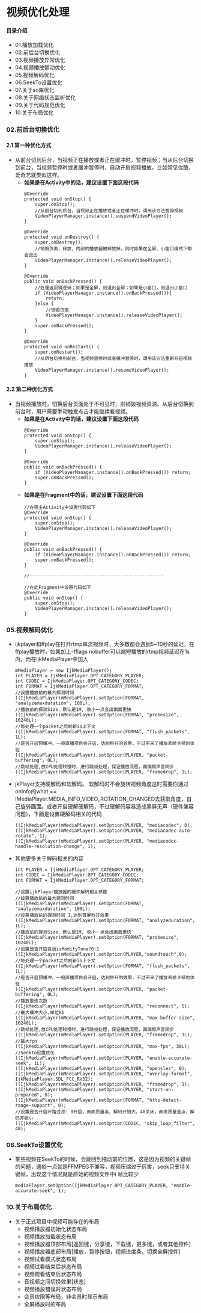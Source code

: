# 视频优化处理
#### 目录介绍
- 01.播放加载优化
- 02.前后台切换优化
- 03.视频播放异常优化
- 04.视频播放颤动优化
- 05.视频解码优化
- 06.SeekTo设置优化
- 07.关于so库优化
- 08.关于网络状态监听优化
- 09.关于代码规范优化
- 10.关于布局优化



### 02.前后台切换优化
#### 2.1 第一种优化方式
- 从前台切到后台，当视频正在播放或者正在缓冲时，暂停视频；当从后台切换到前台，当视频暂停时或者缓冲暂停时，自动开启视频播放。比如常见优酷，爱奇艺就类似这样。
    - **如果是在Activity中的话，建议设置下面这段代码**
        ```
        @Override
        protected void onStop() {
            super.onStop();
            //从前台切到后台，当视频正在播放或者正在缓冲时，调用该方法暂停视频
            VideoPlayerManager.instance().suspendVideoPlayer();
        }

        @Override
        protected void onDestroy() {
            super.onDestroy();
            //销毁页面，释放，内部的播放器被释放掉，同时如果在全屏、小窗口模式下都会退出
            VideoPlayerManager.instance().releaseVideoPlayer();
        }

        @Override
        public void onBackPressed() {
            //处理返回键逻辑；如果是全屏，则退出全屏；如果是小窗口，则退出小窗口
            if (VideoPlayerManager.instance().onBackPressed()){
                return;
            }else {
                //销毁页面
                VideoPlayerManager.instance().releaseVideoPlayer();
            }
            super.onBackPressed();
        }

        @Override
        protected void onRestart() {
            super.onRestart();
            //从后台切换到前台，当视频暂停时或者缓冲暂停时，调用该方法重新开启视频播放
            VideoPlayerManager.instance().resumeVideoPlayer();
        }
        ```


#### 2.2 第二种优化方式
- 当视频播放时，切换后台页面处于不可见时，则销毁视频资源。从后台切换到前台时，用户需要手动触发点击才能继续看视频。
    - **如果是在Activity中的话，建议设置下面这段代码**
        ```
        @Override
        protected void onStop() {
            super.onStop();
            VideoPlayerManager.instance().releaseVideoPlayer();
        }

        @Override
        public void onBackPressed() {
            if (VideoPlayerManager.instance().onBackPressed()) return;
            super.onBackPressed();
        }
        ```
    - **如果是在Fragment中的话，建议设置下面这段代码**
        ```
        //在宿主Activity中设置代码如下
        @Override
        protected void onStop() {
            super.onStop();
            VideoPlayerManager.instance().releaseVideoPlayer();
        }

        @Override
        public void onBackPressed() {
            if (VideoPlayerManager.instance().onBackPressed()) return;
            super.onBackPressed();
        }

        //--------------------------------------------------

        //在此Fragment中设置代码如下
        @Override
        public void onStop() {
            super.onStop();
            VideoPlayerManager.instance().releaseVideoPlayer();
        }
        ```



### 05.视频解码优化
- ijkplayer和ffplay在打开rtmp串流视频时，大多数都会遇到5~10秒的延迟，在ffplay播放时，如果加上-fflags nobuffer可以缩短播放的rtmp视频延迟在1s内，而在IjkMediaPlayer中加入
    ```
    mMediaPlayer = new IjkMediaPlayer();
    int PLAYER = IjkMediaPlayer.OPT_CATEGORY_PLAYER;
    int CODEC = IjkMediaPlayer.OPT_CATEGORY_CODEC;
    int FORMAT = IjkMediaPlayer.OPT_CATEGORY_FORMAT;
    //设置播放前的最大探测时间
    ((IjkMediaPlayer)mMediaPlayer).setOption(FORMAT, "analyzemaxduration", 100L);
    //播放前的探测Size，默认是1M, 改小一点会出画面更快
    ((IjkMediaPlayer)mMediaPlayer).setOption(FORMAT, "probesize", 10240L);
    //每处理一个packet之后刷新io上下文
    ((IjkMediaPlayer)mMediaPlayer).setOption(FORMAT, "flush_packets", 1L);
    //是否开启预缓冲，一般直播项目会开启，达到秒开的效果，不过带来了播放丢帧卡顿的体验
    ((IjkMediaPlayer)mMediaPlayer).setOption(PLAYER, "packet-buffering", 0L);
    //跳帧处理,放CPU处理较慢时，进行跳帧处理，保证播放流程，画面和声音同步
    ((IjkMediaPlayer)mMediaPlayer).setOption(PLAYER, "framedrop", 1L);
    ```
- jkPlayer支持硬解码和软解码。 软解码时不会旋转视频角度这时需要你通过onInfo的what == IMediaPlayer.MEDIA_INFO_VIDEO_ROTATION_CHANGED去获取角度，自己旋转画面。或者开启硬解硬解码，不过硬解码容易造成黑屏无声（硬件兼容问题），下面是设置硬解码相关的代码
    ```
    ((IjkMediaPlayer)mMediaPlayer).setOption(PLAYER, "mediacodec", 0);
    ((IjkMediaPlayer)mMediaPlayer).setOption(PLAYER, "mediacodec-auto-rotate", 1);
    ((IjkMediaPlayer)mMediaPlayer).setOption(PLAYER, "mediacodec-handle-resolution-change", 1);
    ```
- 其他更多关于解码相关的内容
    ```
    int PLAYER = IjkMediaPlayer.OPT_CATEGORY_PLAYER;
    int CODEC = IjkMediaPlayer.OPT_CATEGORY_CODEC;
    int FORMAT = IjkMediaPlayer.OPT_CATEGORY_FORMAT;

    //设置ijkPlayer播放器的硬件解码相关参数
    //设置播放前的最大探测时间
    ((IjkMediaPlayer)mMediaPlayer).setOption(FORMAT, "analyzemaxduration", 100L);
    //设置播放前的探测时间 1,达到首屏秒开效果
    ((IjkMediaPlayer)mMediaPlayer).setOption(FORMAT, "analyzeduration", 1L);
    //播放前的探测Size，默认是1M, 改小一点会出画面更快
    ((IjkMediaPlayer)mMediaPlayer).setOption(FORMAT, "probesize", 10240L);
    //设置是否开启变调isModifyTone?0:1
    ((IjkMediaPlayer)mMediaPlayer).setOption(PLAYER,"soundtouch",0);
    //每处理一个packet之后刷新io上下文
    ((IjkMediaPlayer)mMediaPlayer).setOption(FORMAT, "flush_packets", 1L);
    //是否开启预缓冲，一般直播项目会开启，达到秒开的效果，不过带来了播放丢帧卡顿的体验
    ((IjkMediaPlayer)mMediaPlayer).setOption(PLAYER, "packet-buffering", 0L);
    //播放重连次数
    ((IjkMediaPlayer)mMediaPlayer).setOption(PLAYER, "reconnect", 5);
    //最大缓冲大小,单位kb
    ((IjkMediaPlayer)mMediaPlayer).setOption(PLAYER, "max-buffer-size", 10240L);
    //跳帧处理,放CPU处理较慢时，进行跳帧处理，保证播放流程，画面和声音同步
    ((IjkMediaPlayer)mMediaPlayer).setOption(PLAYER, "framedrop", 1L);
    //最大fps
    ((IjkMediaPlayer)mMediaPlayer).setOption(PLAYER, "max-fps", 30L);
    //SeekTo设置优化
    ((IjkMediaPlayer)mMediaPlayer).setOption(PLAYER, "enable-accurate-seek", 1L);
    ((IjkMediaPlayer)mMediaPlayer).setOption(PLAYER, "opensles", 0);
    ((IjkMediaPlayer)mMediaPlayer).setOption(PLAYER, "overlay-format", IjkMediaPlayer.SDL_FCC_RV32);
    ((IjkMediaPlayer)mMediaPlayer).setOption(PLAYER, "framedrop", 1);
    ((IjkMediaPlayer)mMediaPlayer).setOption(PLAYER, "start-on-prepared", 0);
    ((IjkMediaPlayer)mMediaPlayer).setOption(FORMAT, "http-detect-range-support", 0);
    //设置是否开启环路过滤: 0开启，画面质量高，解码开销大，48关闭，画面质量差点，解码开销小
    ((IjkMediaPlayer)mMediaPlayer).setOption(CODEC, "skip_loop_filter", 48);
    ```


### 06.SeekTo设置优化
- 某些视频在SeekTo的时候，会跳回到拖动前的位置，这是因为视频的关键帧的问题，通俗一点就是FFMPEG不兼容，视频压缩过于厉害，seek只支持关键帧，出现这个情况就是原始的视频文件中i 帧比较少
    ```
    mediaPlayer.setOption(IjkMediaPlayer.OPT_CATEGORY_PLAYER, "enable-accurate-seek", 1);
    ```



### 10.关于布局优化
- 关于正式项目中视频可能存在的布局
    - 视频播放器初始化状态布局
    - 视频播放加载状态布局
    - 视频播放器顶部布局[返回键，分享键，下载键，更多键，或者其他控件]
    - 视频播放器底部布局[播放，暂停按钮，视频进度条，切换全屏控件]
    - 视频试看模式状态布局
    - 视频试看结束后状态布局
    - 视频观看结束后状态布局
    - 音视频之间切换效果[状态]
    - 视频播放错误时状态布局
    - 会员权限等布局，非会员时显示布局
    - 全屏播放时的布局





